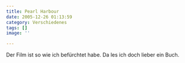 ```yaml
---
title: Pearl Harbour
date: 2005-12-26 01:13:59
category: Verschiedenes
tags: []
image: ''

---
```


Der Film ist so wie ich befürchtet habe. Da les ich doch lieber ein Buch.
